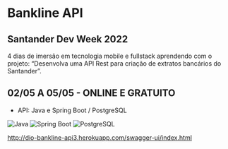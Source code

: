 # Bankline API

## Santander Dev Week 2022
 
4 dias de imersão em tecnologia mobile e fullstack aprendendo com o projeto: “Desenvolva uma API Rest para criação de extratos bancários do Santander”.

## 02/05 A 05/05 - ONLINE E GRATUITO

- API: Java e Spring Boot / PostgreSQL

<div align="left">
  <img src="https://img.shields.io/badge/-Java-red?style=for-the-badge" alt="Java">
  <img src="https://img.shields.io/badge/-Spring Boot-green?style=for-the-badge" alt="Spring Boot">
  <img src="https://img.shields.io/badge/-PostgreSQL-blue?style=for-the-badge" alt="PostgreSQL">
</div>

 http://dio-bankline-api3.herokuapp.com/swagger-ui/index.html

